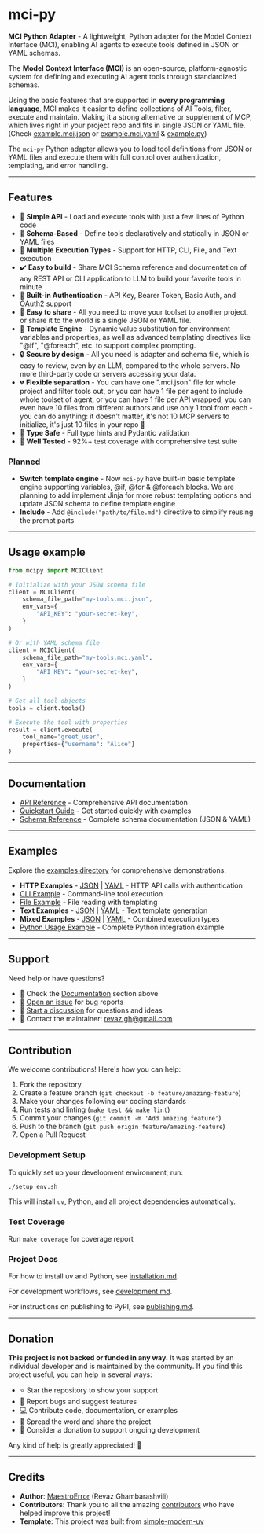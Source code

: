 # mci-py

**MCI Python Adapter** - A lightweight, Python adapter for the Model Context Interface (MCI), enabling AI agents to execute tools defined in JSON or YAML schemas.

The **Model Context Interface (MCI)** is an open-source, platform-agnostic system for defining and executing AI agent tools through standardized schemas.

Using the basic features that are supported in **every programming language**, MCI makes it easier to define collections of AI Tools, filter, execute and maintain. Making it a strong alternative or supplement of MCP, which lives right in your project repo and fits in single JSON or YAML file. (Check [example.mci.json](https://github.com/Model-Context-Interface/mci-py/blob/main/example.mci.json) or [example.mci.yaml](https://github.com/Model-Context-Interface/mci-py/blob/main/example.mci.yaml) & [example.py](https://github.com/Model-Context-Interface/mci-py/blob/main/example.py))

The `mci-py` Python adapter allows you to load tool definitions from JSON or YAML files and execute them with full control over authentication, templating, and error handling.

---

## Features

- 🚀 **Simple API** - Load and execute tools with just a few lines of Python code
- 📝 **Schema-Based** - Define tools declaratively and statically in JSON or YAML files
- 🔄 **Multiple Execution Types** - Support for HTTP, CLI, File, and Text execution
- ✔️ **Easy to build** - Share MCI Schema reference and documentation of any REST API or CLI application to LLM to build your favorite tools in minute
- 🔐 **Built-in Authentication** - API Key, Bearer Token, Basic Auth, and OAuth2 support
- 🔁 **Easy to share** - All you need to move your toolset to another project, or share it to the world is a single JSON or YAML file.
- 🎯 **Template Engine** - Dynamic value substitution for environment variables and properties, as well as advanced templating directives like "@if", "@foreach", etc. to support complex prompting.
- 🔒 **Secure by design** - All you need is adapter and schema file, which is easy to review, even by an LLM, compared to the whole servers. No more third-party code or servers accessing your data.
- 💔 **Flexible separation** - You can have one ".mci.json" file for whole project and filter tools out, or you can have 1 file per agent to include whole toolset of agent, or you can have 1 file per API wrapped, you can even have 10 files from different authors and use only 1 tool from each - you can do anything: it doesn't matter, it's not 10 MCP servers to initialize, it's just 10 files in your repo 🤷
- 🎨 **Type Safe** - Full type hints and Pydantic validation
- 🧪 **Well Tested** - 92%+ test coverage with comprehensive test suite

### Planned

- **Switch template engine** - Now `mci-py` have built-in basic template engine supporting variables, @if, @for & @foreach blocks. We are planning to add implement Jinja for more robust templating options and update JSON schema to define template engine
- **Include** - Add `@include("path/to/file.md")` directive to simplify reusing the prompt parts

---

## Usage example

```python
from mcipy import MCIClient

# Initialize with your JSON schema file
client = MCIClient(
    schema_file_path="my-tools.mci.json",
    env_vars={
        "API_KEY": "your-secret-key",
    }
)

# Or with YAML schema file
client = MCIClient(
    schema_file_path="my-tools.mci.yaml",
    env_vars={
        "API_KEY": "your-secret-key",
    }
)

# Get all tool objects
tools = client.tools()

# Execute the tool with properties
result = client.execute(
    tool_name="greet_user",
    properties={"username": "Alice"}
)

```

---

## Documentation

- [API Reference](docs/api_reference.md) - Comprehensive API documentation
- [Quickstart Guide](docs/quickstart.md) - Get started quickly with examples
- [Schema Reference](docs/schema_reference.md) - Complete schema documentation (JSON & YAML)

---

## Examples

Explore the [examples directory](./examples/) for comprehensive demonstrations:

- **HTTP Examples** - [JSON](./examples/http_example.json) | [YAML](./examples/http_example.yaml) - HTTP API calls with authentication
- [CLI Example](./examples/cli_example.json) - Command-line tool execution
- [File Example](./examples/file_example.json) - File reading with templating
- **Text Examples** - [JSON](./examples/text_example.json) | [YAML](./examples/text_example.yaml) - Text template generation
- **Mixed Examples** - [JSON](./examples/mixed_example.json) | [YAML](./examples/mixed_example.yaml) - Combined execution types
- [Python Usage Example](./examples/example_usage.py) - Complete Python integration example

---

## Support

Need help or have questions?

- 📖 Check the [Documentation](#documentation) section above
- 🐛 [Open an issue](https://github.com/Model-Context-Interface/mci-py/issues) for bug reports
- 💬 [Start a discussion](https://github.com/Model-Context-Interface/mci-py/discussions) for questions and ideas
- 📧 Contact the maintainer: revaz.gh@gmail.com

---

## Contribution

We welcome contributions! Here's how you can help:

1. Fork the repository
2. Create a feature branch (`git checkout -b feature/amazing-feature`)
3. Make your changes following our coding standards
4. Run tests and linting (`make test && make lint`)
5. Commit your changes (`git commit -m 'Add amazing feature'`)
6. Push to the branch (`git push origin feature/amazing-feature`)
7. Open a Pull Request

### Development Setup

To quickly set up your development environment, run:

```shell
./setup_env.sh
```

This will install `uv`, Python, and all project dependencies automatically.

### Test Coverage

Run `make coverage` for coverage report

### Project Docs

For how to install uv and Python, see [installation.md](installation.md).

For development workflows, see [development.md](development.md).

For instructions on publishing to PyPI, see [publishing.md](publishing.md).

---

## Donation

**This project is not backed or funded in any way.** It was started by an individual developer and is maintained by the community. If you find this project useful, you can help in several ways:

- ⭐ Star the repository to show your support
- 🐛 Report bugs and suggest features
- 💻 Contribute code, documentation, or examples
- 📢 Spread the word and share the project
- 💝 Consider a donation to support ongoing development

Any kind of help is greatly appreciated! 🙏

---

## Credits

- **Author**: [MaestroError](https://github.com/MaestroError) (Revaz Ghambarashvili)
- **Contributors**: Thank you to all the amazing [contributors](https://github.com/Model-Context-Interface/mci-py/graphs/contributors) who have helped improve this project!
- **Template**: This project was built from [simple-modern-uv](https://github.com/jlevy/simple-modern-uv)
